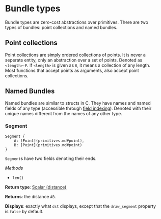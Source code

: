 # Bundle types

Bundle types are zero-cost abstractions over primitives. There are two types of bundles: point collections and named bundles.

## Point collections

Point collections are simply ordered collections of points. It is never a seperate entity, only an abstraction over a set of points. Denoted as `<length>-P`. If `<length>` is given as `0`, it means a collection of any length. Most functions that accept points as arguments, also accept point collections.

## Named Bundles

Named bundles are similar to structs in C. They have names and named fields of any type (accessible through [field indexing](../syntax/names.md)). Denoted with their unique names different from the names of any other type.

### Segment

```
Segment {
    A: [Point](primitives.md#point),
    B: [Point](primitives.md#point)
}
```

`Segment`s have two fields denoting their ends.

*Methods*

* `len()`

**Return type**: [Scalar (distance)](./types/bundle-types.md#segment)

**Returns**: the distance `AB`.

**Displays**: exactly what `dst` displays, except that the `draw_segment` property is `false` by default.